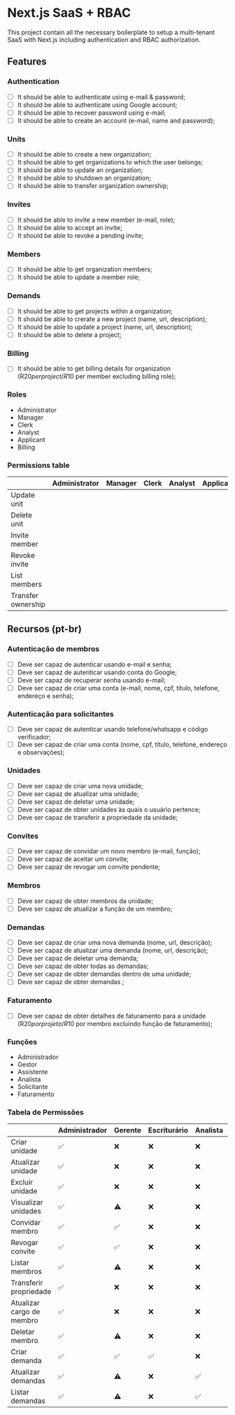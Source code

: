 # Next.js SaaS + RBAC

This project contain all the necessary boilerplate to setup a multi-tenant SaaS with Next.js including authentication and RBAC authorization.

## Features

### Authentication

- [ ] It should be able to authenticate using e-mail & password;
- [ ] It should be able to authenticate using Google account;
- [ ] It should be able to recover password using e-mail;
- [ ] It should be able to create an account (e-mail, name and password);

### Units

- [ ] It should be able to create a new organization;
- [ ] It should be able to get organizations to which the user belongs;
- [ ] It should be able to update an organization;
- [ ] It should be able to shutdown an organization;
- [ ] It should be able to transfer organization ownership;

### Invites

- [ ] It should be able to invite a new member (e-mail, role);
- [ ] It should be able to accept an invite;
- [ ] It should be able to revoke a pending invite;

### Members

- [ ] It should be able to get organization members;
- [ ] It should be able to update a member role;

### Demands

- [ ] It should be able to get projects within a organization;
- [ ] It should be able to crerate a new project (name, url, description);
- [ ] It should be able to update a project (name, url, description);
- [ ] It should be able to delete a project;

### Billing

- [ ] It should be able to get billing details for organization (R$20 per project / R$10 per member excluding billing role);

### Roles

- Administrator
- Manager
- Clerk
- Analyst
- Applicant
- Billing

### Permissions table

|                    | Administrator | Manager | Clerk | Analyst | Applicant | Billing | Anonymous |
| ------------------ | ------------- | ------- | ----- | ------- | --------- | ------- | --------- |
| Update unit        |
| Delete unit        |
| Invite member      |
| Revoke invite      |
| List members       |
| Transfer ownership |

## Recursos (pt-br)

### Autenticação de membros

- [ ] Deve ser capaz de autenticar usando e-mail e senha;
- [ ] Deve ser capaz de autenticar usando conta do Google;
- [ ] Deve ser capaz de recuperar senha usando e-mail;
- [ ] Deve ser capaz de criar uma conta (e-mail, nome, cpf, título, telefone, endereço e senha);

### Autenticação para solicitantes

- [ ] Deve ser capaz de autenticar usando telefone/whatsapp e código verificador;
- [ ] Deve ser capaz de criar uma conta (nome, cpf, título, telefone, endereço e observações);

### Unidades

- [ ] Deve ser capaz de criar uma nova unidade;
- [ ] Deve ser capaz de atualizar uma unidade;
- [ ] Deve ser capaz de deletar uma unidade;
- [ ] Deve ser capaz de obter unidades às quais o usuário pertence;
- [ ] Deve ser capaz de transferir a propriedade da unidade;

### Convites

- [ ] Deve ser capaz de convidar um novo membro (e-mail, função);
- [ ] Deve ser capaz de aceitar um convite;
- [ ] Deve ser capaz de revogar um convite pendente;

### Membros

- [ ] Deve ser capaz de obter membros da unidade;
- [ ] Deve ser capaz de atualizar a função de um membro;

### Demandas

- [ ] Deve ser capaz de criar uma nova demanda (nome, url, descrição);
- [ ] Deve ser capaz de atualizar uma demanda (nome, url, descrição);
- [ ] Deve ser capaz de deletar uma demanda;
- [ ] Deve ser capaz de obter todas as demandas;
- [ ] Deve ser capaz de obter demandas dentro de uma unidade;
- [ ] Deve ser capaz de obter demandas ;

### Faturamento

- [ ] Deve ser capaz de obter detalhes de faturamento para a unidade (R$20 por projeto / R$10 por membro excluindo função de faturamento);

### Funções

- Administrador
- Gestor
- Assistente
- Analista
- Solicitante
- Faturamento

### Tabela de Permissões

|                           | Administrador | Gerente | Escriturário | Analista | Solicitante | Faturamento | Anônimo |
| ------------------------- | ------------- | ------- | ------------ | -------- | ----------- | ----------- | ------- |
| Criar unidade             | ✅            | ❌      | ❌           | ❌       | ❌          | ❌          | ❌      |
| Atualizar unidade         | ✅            | ❌      | ❌           | ❌       | ❌          | ❌          | ❌      |
| Excluir unidade           | ✅            | ❌      | ❌           | ❌       | ❌          | ❌          | ❌      |
| Visualizar unidades       | ✅            | ⚠️      | ❌           | ❌       | ❌          | ❌          | ❌      |
| Convidar membro           | ✅            | ✅      | ❌           | ❌       | ❌          | ❌          | ❌      |
| Revogar convite           | ✅            | ✅      | ❌           | ❌       | ❌          | ❌          | ❌      |
| Listar membros            | ✅            | ⚠️      | ❌           | ❌       | ❌          | ❌          | ❌      |
| Transferir propriedade    | ✅            | ❌      | ❌           | ❌       | ❌          | ❌          | ❌      |
| Atualizar cargo de membro | ✅            | ❌      | ❌           | ❌       | ❌          | ❌          | ❌      |
| Deletar membro            | ✅            | ⚠️      | ❌           | ❌       | ❌          | ❌          | ❌      |
| Criar demanda             | ✅            | ✅      | ✅           | ❌       | ❌          | ❌          | ❌      |
| Atualizar demandas        | ✅            | ⚠️      | ❌           | ✅       | ❌          | ❌          | ❌      |
| Listar demandas           | ✅            | ⚠️      | ❌           | ✅       | ⚠️          | ❌          | ❌      |

